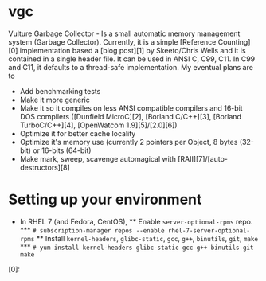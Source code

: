 vgc
===

Vulture Garbage Collector - Is a small automatic memory management system (Garbage Collector).  Currently, it is a simple [Reference Counting][0] implementation based a [blog post][1] by Skeeto/Chris Wells and it is contained in a single header file.  It can be used in ANSI C, C99, C11.  In C99 and C11, it defaults to a thread-safe implementation.  My eventual plans are to
* Add benchmarking tests
* Make it more generic
* Make it so it compiles on less ANSI compatible compilers and 16-bit DOS compilers ([Dunfield MicroC][2], [Borland C/C++][3], [Borland TurboC/C++][4], [OpenWatcom 1.9][5]/[2.0][6])
* Optimize it for better cache locality
* Optimize it's memory use (currently 2 pointers per Object, 8 bytes (32-bit) or 16-bits (64-bit)
* Make mark, sweep, scavenge automagical with [RAII][7]/[auto-destructors][8]

Setting up your environment
===
* In RHEL 7 (and Fedora, CentOS),
** Enable `server-optional-rpms` repo.
*** `# subscription-manager repos --enable rhel-7-server-optional-rpms`
** Install `kernel-headers`, `glibc-static`, `gcc`, `g++`, `binutils`, `git`, `make`
*** `# yum install kernel-headers glibc-static gcc g++ binutils git make`



[0]: 

